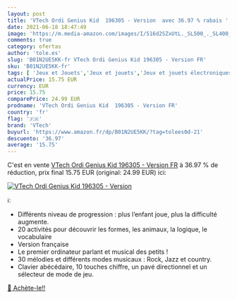 ```yaml
---
layout: post
title: 'VTech Ordi Genius Kid  196305 - Version  avec 36.97 % rabais '
date: 2021-06-18 18:47:49
image: 'https://m.media-amazon.com/images/I/516d2SZxUtL._SL500_._SL400_.jpg'
comments: true
category: ofertas
author: 'tole.es'
slug: 'B01N2UE5KK-fr VTech Ordi Genius Kid 196305 - Version FR'
sku: 'B01N2UE5KK-fr'
tags: [ 'Jeux et Jouets','Jeux et jouets','Jeux et jouets électroniques','Tablettes tactiles et accessoires pour enfants','Tablettes tactiles pour enfants','vtech', ]
actualPrice: 15.75 EUR
currency: EUR
price: 15.75
comparePrice: 24.99 EUR
prodname: 'VTech Ordi Genius Kid  196305 - Version FR'
country: 'fr'
flag: '🇫🇷'
brand: 'VTech'
buyurl: 'https://www.amazon.fr/dp/B01N2UE5KK/?tag=tolees0d-21'
descuento: '36.97'
average: '15.75'
---
```


C'est en vente [VTech Ordi Genius Kid  196305 - Version FR](https://www.amazon.fr/dp/B01N2UE5KK/?tag=tolees0d-21)  à  36.97 % de réduction, prix final  15.75 EUR (original: 24.99 EUR) ici:

[![VTech Ordi Genius Kid  196305 - Version ](https://m.media-amazon.com/images/I/516d2SZxUtL._SL500_._SL400_.jpg)](https://www.amazon.fr/dp/B01N2UE5KK/?tag=tolees0d-21)

ℹ️:

- Différents niveau de progression : plus l’enfant joue, plus la difficulté augmente.
- 20 activités pour découvrir les formes, les animaux, la logique, le vocabulaire
- Version française
- Le premier ordinateur parlant et musical des petits !
- 30 mélodies et différents modes musicaux : Rock, Jazz et country.
- Clavier abécédaire, 10 touches chiffre, un pavé directionnel et un sélecteur de mode de jeu.

[🛒 Achète-le!!](https://www.amazon.fr/dp/B01N2UE5KK/?tag=tolees0d-21)
